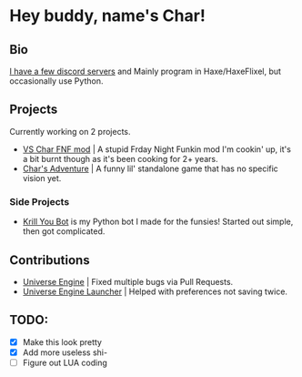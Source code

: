 # Hey buddy, name's Char!

## Bio
[I have a few discord servers](https://discord.vschar-official.com) and Mainly program in Haxe/HaxeFlixel, but occasionally use Python.

## Projects

Currently working on 2 projects. 
- [VS Char FNF mod](https://github.com/CharGolden-Games/VSChar-Universe-Engine) | A stupid Frday Night Funkin mod I'm cookin' up, it's a bit burnt though as it's been cooking for 2+ years.
- [Char's Adventure](https://github.com/CharGolden-Games/Char-s-Adventure) | A funny lil' standalone game that has no specific vision yet.

### Side Projects

- [Krill You Bot](https://github.com/CharGoldenYT/KrillYouBot) is my Python bot I made for the funsies! Started out simple, then got complicated.

## Contributions

- [Universe Engine](https://github.com/VideoBotYT/Universe-Engine) | Fixed multiple bugs via Pull Requests.
- [Universe Engine Launcher](https://github.com/VideoBotYT/Universe-Engine-Launhcer) | Helped with preferences not saving twice.


## TODO:

- [x] Make this look pretty
- [x] Add more useless shi-
- [ ] Figure out LUA coding
